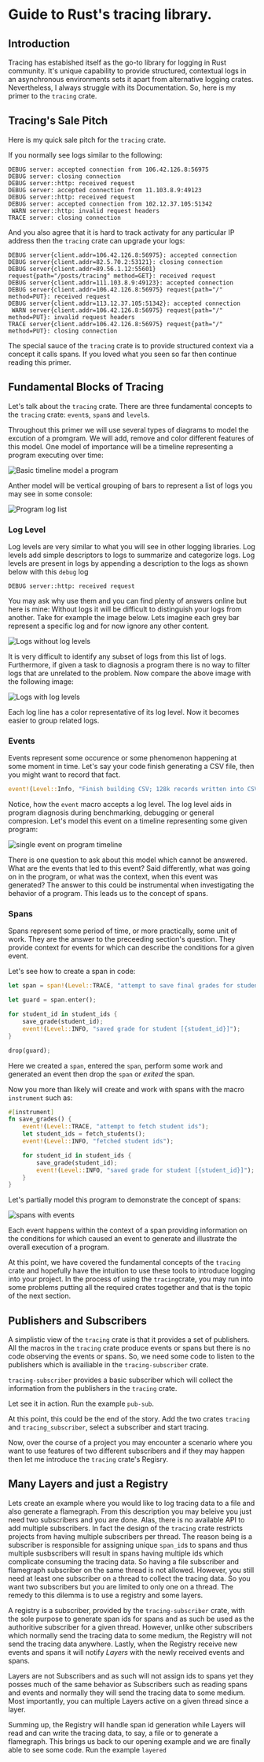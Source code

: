 # Guide to Rust's tracing library.

## Introduction

Tracing has estabished itself as the go-to library for logging in Rust community. It's unique capability to provide structured, contextual logs in an asynchronous environments sets it apart from alternative logging crates. Nevertheless, I always struggle with its Documentation. So, here is my primer to the `tracing` crate.

## Tracing's Sale Pitch

Here is my quick sale pitch for the `tracing` crate.

If you normally see logs similar to the following:

```
DEBUG server: accepted connection from 106.42.126.8:56975
DEBUG server: closing connection
DEBUG server::http: received request
DEBUG server: accepted connection from 11.103.8.9:49123
DEBUG server::http: received request
DEBUG server: accepted connection from 102.12.37.105:51342
 WARN server::http: invalid request headers
TRACE server: closing connection
```

And you also agree that it is hard to track activaty for any particular IP address then the `tracing` crate can upgrade your logs:

```
DEBUG server{client.addr=106.42.126.8:56975}: accepted connection
DEBUG server{client.addr=82.5.70.2:53121}: closing connection
DEBUG server{client.addr=89.56.1.12:55601} request{path="/posts/tracing" method=GET}: received request
DEBUG server{client.addr=111.103.8.9:49123}: accepted connection
DEBUG server{client.addr=106.42.126.8:56975} request{path="/" method=PUT}: received request
DEBUG server{client.addr=113.12.37.105:51342}: accepted connection
 WARN server{client.addr=106.42.126.8:56975} request{path="/" method=PUT}: invalid request headers
TRACE server{client.addr=106.42.126.8:56975} request{path="/" method=PUT}: closing connection
```

The special sauce of the `tracing` crate is to provide structured context via a concept it calls spans. If you loved what you seen so far then continue reading this primer.

## Fundamental Blocks of Tracing

Let's talk about the `tracing` crate. There are three fundamental concepts to the `tracing` crate: `event`s, `span`s and `level`s. 

Throughout this primer we will use several types of diagrams to model the excution of a promgram. We will add, remove and color different features of this model. One model of importance will be a timeline representing a program executing over time:


![Basic timeline model a program](./assets/basic_model.png)

Anther model will be vertical grouping of bars to represent a list of logs you may see in some console:

![Program log list](./assets/program_log_list.png)

### Log Level

Log levels are very similar to what you will see in other logging libraries. Log levels add simple descriptors to logs to summarize and categorize logs. Log levels are present in logs by appending a description to the logs as shown below with this `debug` log

```
DEBUG server::http: received request
```

You may ask why use them and you can find plenty of answers online but here is mine: Without logs it will be difficult to distinguish your logs from another. Take for example the image below. Lets imagine each grey bar represent a specific log and for now ignore any other content.

![Logs without log levels](./assets/without_log_levels.png)

It is very difficult to identify any subset of logs from this list of logs. Furthermore, if given a task to diagnosis a program there is no way to filter logs that are unrelated to the problem. Now compare the above image with the following image:

![Logs with log levels](./assets/with_log_levels.png)

Each log line has a color representative of its log level. Now it becomes easier to group related logs.

### Events

Events represent some occurence or some phenomenon happening at some moment in time. Let's say your code finish generating a CSV file, then you might want to record that fact.

```rust
event!(Level::Info, "Finish building CSV; 128k records written into CSV")
```

Notice, how the `event` macro accepts a log level. The log level aids in program diagnosis during benchmarking, debugging or general compresion. Let's model this event on a timeline representing some given program:

![single event on program timeline](./assets/single_event_timeline.png)

There is one question to ask about this model which cannot be answered. What are the events that led to this event? Said differently, what was going on in the program, or what was the context, when this event was generated? The answer to this could be instrumental when investigating the behavior of a program. This leads us to the concept of spans.

### Spans

Spans represent some period of time, or more practically, some unit of work. They are the answer to the preceeding section's question. They provide context for events for which can describe the conditions for a given event.

Let's see how to create a span in code:

```rust
let span = span!(Level::TRACE, "attempt to save final grades for students");

let guard = span.enter();

for student_id in student_ids {
    save_grade(student_id);
    event!(Level::INFO, "saved grade for student [{student_id}]");
}

drop(guard);
```

Here we created a `span`, entered the `span`, perform some work and generated an event then drop the `span` or *exited* the span.

Now you more than likely will create and work with spans with the macro `instrument` such as:

```rust
#[instrument]
fn save_grades() {
    event!(Level::TRACE, "attempt to fetch student ids");
    let student_ids = fetch_students();
    event!(Level::INFO, "fetched student ids");

    for student_id in student_ids {
        save_grade(student_id);
        event!(Level::INFO, "saved grade for student [{student_id}]");
    }
}
```

Let's partially model this program to demonstrate the concept of spans:

![spans with events](./assets/two_spans_with_events.png)


Each event happens within the context of a span providing information on the conditions for which caused an event to generate and illustrate the overall execution of a program.


At this point, we have covered the fundamental concepts of the `tracing` crate and hopefully have the intuition to use these tools to introduce logging into your project. In the process of using the `tracing`crate, you may run into some problems putting all the required crates together and that is the topic of the next section.

## Publishers and Subscribers

A simplistic view of the `tracing` crate is that it provides a set of publishers. All the macros in the `tracing` crate produce events or spans but there is no code observing the events or spans. So, we need some code to listen to the publishers which is availiable in the `tracing-subscriber` crate.

`tracing-subscriber` provides a basic subscriber which will collect the information from the publishers in the `tracing` crate.

Let see it in action. Run the example `pub-sub`.

At this point, this could be the end of the story. Add the two crates `tracing` and `tracing_subscriber`, select a subscriber and start tracing.

Now, over the course of a project you may encounter a scenario where you want to use features of two different subscribers and if they may happen then let me introduce the `tracing` crate's Regisry.

## Many Layers and just a Registry

Lets create an example where you would like to log tracing data to a file and also generate a flamegraph. From this description you may beleive you just need two subscribers and you are done. Alas, there is no available API to add multiple subscribers. In fact the design of the `tracing` crate restricts projects from having multiple subscribers per thread. The reason being is a subscriber is responsible for assigning unique `span_id`s to spans and thus multiple susbscribers will result in spans having multiple ids which complicate consuming the tracing data. So having a file subscriber and flamegraph subscriber on the same thread is not allowed. However, you still need at least one subscriber on a thread to collect the tracing data. So you want two subscribers but you are limited to only one on a thread. The remedy to this dilemma is to use a registry and some layers.

A registry is a subscriber, provided by the `tracing-subscriber` crate, with the sole purpose to generate span ids for spans and as such be used as the authoritive subscriber for a given thread. However, unlike other subscribers which normally send the tracing data to some medium, the Registry will not send the tracing data anywhere. Lastly, when the Registry receive new events and spans it will notify *Layers* with the newly received events and spans.

Layers are not Subscribers and as such will not assign ids to spans yet they posses much of the same behavior as Subscribers such as reading spans and events and normally they will send the tracing data to some medium. Most importantly, you can multiple Layers active on a given thread since a layer.

Summing up, the Registry will handle span id generation while Layers will read and can write the tracing data, to say, a file or to generate a flamegraph. This brings us back to our opening example and we are finally able to see some code. Run the example `layered`






